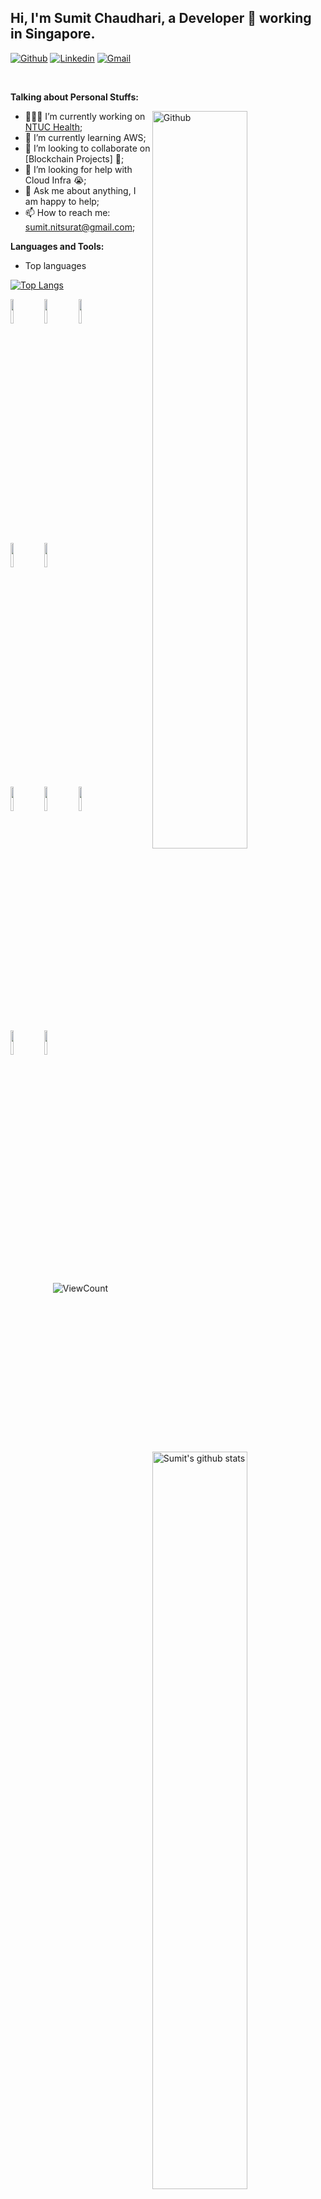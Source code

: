 <!-- Your title -->
## Hi, I'm Sumit Chaudhari, a Developer 🚀 working in Singapore.

<!-- Your badges
You can use the website to generate badges: https://shields.io/
-->

[![Github](https://img.shields.io/badge/-Github-000?style=flat&logo=Github&logoColor=white)](https://github.com/sumitnitsurat)
[![Linkedin](https://img.shields.io/badge/-LinkedIn-blue?style=flat&logo=Linkedin&logoColor=white)](https://www.linkedin.com/in/murillo-comino-6124ab49/)
[![Gmail](https://img.shields.io/badge/-Gmail-c14438?style=flat&logo=Gmail&logoColor=white)](mailto:sumit.nitsurat@gmail.com)

&nbsp;

<!-- Talking about you -->
**Talking about Personal Stuffs:**

<!-- Any image aligned to the right. Beware the width -->
<img width="55%" align="right" alt="Github" src="https://raw.githubusercontent.com/onimur/.github/master/.resources/git-header.svg" />

- 👨🏽‍💻 I’m currently working on [NTUC Health](https://my.ntuchealth.sg/);
- 🌱 I’m currently learning AWS; 
- 👯 I’m looking to collaborate on [Blockchain Projects] 🤝;
- 🤔 I’m looking for help with Cloud Infra 😭;
- 💬 Ask me about anything, I am happy to help;
- 📫 How to reach me: sumit.nitsurat@gmail.com;

**Languages and Tools:** 

<!-- Your github readme stats
You can use this api: https://github.com/anuraghazra/github-readme-stats
-->
<p>
  <a href="https://github.com/sumitnitsurat/handle-path-oz">
    <img width="55%" align="right" alt="Sumit's github stats" src="https://github-readme-stats.vercel.app/api?username=sumitnitsurat&show_icons=true&theme=radical&count_private=true" />
  </a>
  
  
   - Top languages

  [![Top Langs](https://github-readme-stats.vercel.app/api/top-langs/?username=sumitnitsurat&langs_count=5&hide=Objective-C,C++,C,Makefile)](https://github.com/sumitnitsurat/github-readme-stats)


  <!-- Your languages and tools. Be careful with the alignment. 
  You can use this sites to get logos: https://www.vectorlogo.zone or https://simpleicons.org/
  -->
  <code><img width="10%" src="https://www.vectorlogo.zone/logos/reactjs/reactjs-ar21.svg"></code>
  <code><img width="10%" src="https://www.vectorlogo.zone/logos/javascript/javascript-horizontal.svg"></code>
  <code><img width="10%" src="https://www.vectorlogo.zone/logos/typescriptlang/typescriptlang-ar21.svg"></code>
  <br />
  <code><img width="10%" src="https://www.vectorlogo.zone/logos/ethereum/ethereum-ar21.svg"></code>
  <code><img width="10%" src="https://www.vectorlogo.zone/logos/w3_html5/w3_html5-ar21.svg"></code>
  <br />
  <code><img width="10%" src="https://www.vectorlogo.zone/logos/mysql/mysql-ar21.svg"></code>
  <code><img width="10%" src="https://www.vectorlogo.zone/logos/sqlite/sqlite-ar21.svg"></code>
  <code><img width="10%" src="https://www.vectorlogo.zone/logos/firebase/firebase-ar21.svg"></code>
  <br />
  <code><img width="10%" src="https://www.vectorlogo.zone/logos/git-scm/git-scm-ar21.svg"></code>
  <code><img width="10%" src="https://www.vectorlogo.zone/logos/yaml/yaml-ar21.svg"></code>
</p>

<!-- Your hits or visitors
site: http://hits.dwyl.com or https://visitor-badge.glitch.me
Both apis are in trouble due to the number of requests, if you know any other to register visitors, great
-->
<p align="center">
  <img alt="ViewCount" src="https://views.whatilearened.today/views/github/sumitnitsurat/sumitnitsurat.svg" />
</p>

<!-- This readme was created by Sumit Chaudhari - https://github.com/sumitnitsurat -->
